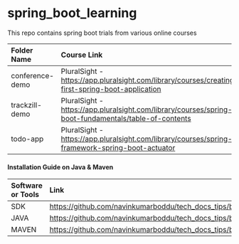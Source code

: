 # spring_boot_learning
This repo contains spring boot trials from various online courses

| Folder Name     | Course Link                                                                                      |
|:----------------|:-------------------------------------------------------------------------------------------------|
| conference-demo | PluralSight - https://app.pluralsight.com/library/courses/creating-first-spring-boot-application |
| trackzill-demo  | PluralSight - https://app.pluralsight.com/library/courses/spring-boot-fundamentals/table-of-contents                                                                                   |
| todo-app | PluralSight - https://app.pluralsight.com/library/courses/spring-framework-spring-boot-actuator

#### Installation Guide on Java & Maven

| Software or Tools | Link |
|:---------------------|:-------------------------------------------------------------------------------------|
| SDK | https://github.com/navinkumarboddu/tech_docs_tips/blob/main/java/sdk_install.md |
| JAVA | https://github.com/navinkumarboddu/tech_docs_tips/blob/main/java/install_java_using_sdk.md |
| MAVEN | https://github.com/navinkumarboddu/tech_docs_tips/blob/main/java/install_maven_using_sdk.md |